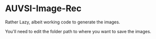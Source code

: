 # AUVSI-Image-Rec
Rather Lazy, albeit working code to generate the images.

You'll need to edit the folder path to where you want to save the images.

